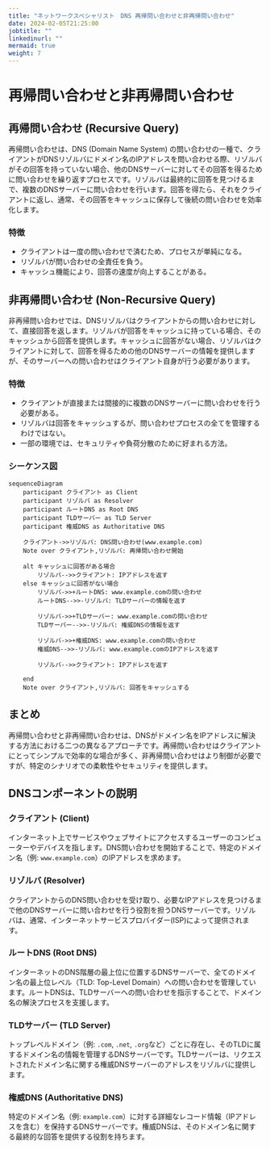 ```yaml
---
title: "ネットワークスペシャリスト　DNS 再帰問い合わせと非再帰問い合わせ"
date: 2024-02-05T21:25:00
jobtitle: ""
linkedinurl: ""
mermaid: true
weight: 7
---
```


# 再帰問い合わせと非再帰問い合わせ

## 再帰問い合わせ (Recursive Query)

再帰問い合わせは、DNS (Domain Name System) の問い合わせの一種で、クライアントがDNSリゾルバにドメイン名のIPアドレスを問い合わせる際、リゾルバがその回答を持っていない場合、他のDNSサーバーに対してその回答を得るために問い合わせを繰り返すプロセスです。リゾルバは最終的に回答を見つけるまで、複数のDNSサーバーに問い合わせを行います。回答を得たら、それをクライアントに返し、通常、その回答をキャッシュに保存して後続の問い合わせを効率化します。

### 特徴
- クライアントは一度の問い合わせで済むため、プロセスが単純になる。
- リゾルバが問い合わせの全責任を負う。
- キャッシュ機能により、回答の速度が向上することがある。

## 非再帰問い合わせ (Non-Recursive Query)

非再帰問い合わせでは、DNSリゾルバはクライアントからの問い合わせに対して、直接回答を返します。リゾルバが回答をキャッシュに持っている場合、そのキャッシュから回答を提供します。キャッシュに回答がない場合、リゾルバはクライアントに対して、回答を得るための他のDNSサーバーの情報を提供しますが、そのサーバーへの問い合わせはクライアント自身が行う必要があります。

### 特徴
- クライアントが直接または間接的に複数のDNSサーバーに問い合わせを行う必要がある。
- リゾルバは回答をキャッシュするが、問い合わせプロセスの全てを管理するわけではない。
- 一部の環境では、セキュリティや負荷分散のために好まれる方法。

### シーケンス図
```mermaid
sequenceDiagram
    participant クライアント as Client
    participant リゾルバ as Resolver
    participant ルートDNS as Root DNS
    participant TLDサーバー as TLD Server
    participant 権威DNS as Authoritative DNS

    クライアント->>リゾルバ: DNS問い合わせ(www.example.com)
    Note over クライアント,リゾルバ: 再帰問い合わせ開始

    alt キャッシュに回答がある場合
        リゾルバ-->>クライアント: IPアドレスを返す
    else キャッシュに回答がない場合
        リゾルバ->>+ルートDNS: www.example.comの問い合わせ
        ルートDNS-->>-リゾルバ: TLDサーバーの情報を返す

        リゾルバ->>+TLDサーバー: www.example.comの問い合わせ
        TLDサーバー-->>-リゾルバ: 権威DNSの情報を返す

        リゾルバ->>+権威DNS: www.example.comの問い合わせ
        権威DNS-->>-リゾルバ: www.example.comのIPアドレスを返す

        リゾルバ-->>クライアント: IPアドレスを返す

    end
    Note over クライアント,リゾルバ: 回答をキャッシュする
```

## まとめ

再帰問い合わせと非再帰問い合わせは、DNSがドメイン名をIPアドレスに解決する方法における二つの異なるアプローチです。再帰問い合わせはクライアントにとってシンプルで効率的な場合が多く、非再帰問い合わせはより制御が必要ですが、特定のシナリオでの柔軟性やセキュリティを提供します。


## DNSコンポーネントの説明

### クライアント (Client)

インターネット上でサービスやウェブサイトにアクセスするユーザーのコンピューターやデバイスを指します。DNS問い合わせを開始することで、特定のドメイン名（例: `www.example.com`）のIPアドレスを求めます。

### リゾルバ (Resolver)

クライアントからのDNS問い合わせを受け取り、必要なIPアドレスを見つけるまで他のDNSサーバーに問い合わせを行う役割を担うDNSサーバーです。リゾルバは、通常、インターネットサービスプロバイダー(ISP)によって提供されます。

### ルートDNS (Root DNS)

インターネットのDNS階層の最上位に位置するDNSサーバーで、全てのドメイン名の最上位レベル（TLD: Top-Level Domain）への問い合わせを管理しています。ルートDNSは、TLDサーバーへの問い合わせを指示することで、ドメイン名の解決プロセスを支援します。

### TLDサーバー (TLD Server)

トップレベルドメイン（例: `.com`, `.net`, `.org`など）ごとに存在し、そのTLDに属するドメイン名の情報を管理するDNSサーバーです。TLDサーバーは、リクエストされたドメイン名に関する権威DNSサーバーのアドレスをリゾルバに提供します。

### 権威DNS (Authoritative DNS)

特定のドメイン名（例: `example.com`）に対する詳細なレコード情報（IPアドレスを含む）を保持するDNSサーバーです。権威DNSは、そのドメイン名に関する最終的な回答を提供する役割を持ちます。
